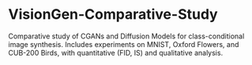 # VisionGen-Comparative-Study
Comparative study of CGANs and Diffusion Models for class-conditional image synthesis. Includes experiments on MNIST, Oxford Flowers, and CUB-200 Birds, with quantitative (FID, IS) and qualitative analysis.
